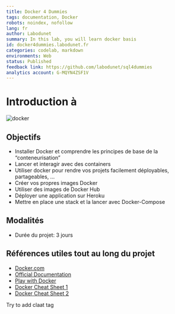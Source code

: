 ```yaml
---
title: Docker 4 Dummies
tags: documentation, Docker
robots: noindex, nofollow
lang: fr
author: Labodunet
summary: In this lab, you will learn docker basis
id: docker4dummies.labodunet.fr
categories: codelab, markdown
environments: Web
status: Published
feedback link: https://github.com/labodunet/sql4dummies
analytics account: G-MQYN4ZSF1V
---
```


# Introduction à 
![docker](https://i.imgur.com/OpAAsDA.png)

## Objectifs
* Installer Docker et comprendre les principes de base de la “conteneurisation”
* Lancer et interagir avec des containers
* Utiliser docker pour rendre vos projets facilement déployables, partageables, … 
* Créer vos propres images Docker 
* Utiliser des images de Docker Hub 
* Déployer une application sur Heroku
* Mettre en place une stack et la lancer avec Docker-Compose

## Modalités
* Durée du projet: 3 jours

## Références utiles tout au long du projet
* [Docker.com](https://www.docker.com/)
* [Official Documentation](https://docs.docker.com/)
* [Play with Docker](https://labs.play-with-docker.com/)
* [Docker Cheat Sheet 1](https://github.com/wsargent/docker-cheat-sheet)
* [Docker Cheat Sheet 2](http://dockerlabs.collabnix.com/docker/cheatsheet/)

Try to add claat tag